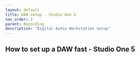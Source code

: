 ```yaml
---
layout: default
title: DAW setup - Studio One 5
nav_order: 2
parent: Recording
description: "Digital Audio Workstation setup"
---
```


## **How to set up a DAW fast - Studio One 5**
